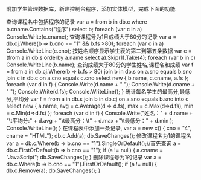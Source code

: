 附加学生管理数据库，新建控制台程序，添加实体模型，完成下面的功能

查询课程名中包括程序的记录
var a = from b in db.c where b.cname.Contains("程序") select b;
foreach (var c in a)
Console.Write(c.cname);
查询课程号为1且成绩大于80分的记录
var a = db.cj.Where(b => b.cno == "1" && b.fs >80);
foreach (var c in a)
Console.WriteLine(c.cno);
按姓名顺序显示学生表的第二到第五条数据
var c = (from a in db.s orderby a.name select a).Skip(1).Take(4);
foreach (var b in c)
Console.WriteLine(b.name);
查询成绩大于80分的学生姓名,课程名和成绩
var f = from a in db.cj.Where(b => b.fs > 80)
        join b in db.s
        on a.sno equals b.sno
        join c in db.c
       on a.cno equals c.cno
        select new
        {
            b.name,
            c.cname,
            a.fs
        };
foreach (var d in f)
{
    Console.Write(d.name + "   ");
    Console.Write(d.cname + "  ");
    Console.Write(d.fs);
    Console.WriteLine();
}
统计每名学生的最高分,最低分,平均分
var f = from a in db.s
        join b in db.cj on a.sno equals b.sno into c
        select new
        {
            a.name,
            avg = c.Average(d => d.fs),
            max = c.Max(d=>d.fs),
            min = c.Min(d=>d.fs)
        };
foreach (var d in f)
{
    Console.Write("姓名：" + d.name + "\t平均分:" + d.avg + "\t最高分：\t" + d.max +"\t最低分：" + d.min
        );
    Console.WriteLine();
}
在课程表中添加一条记录,
var a = new c() { cno = "4", cname = "HTML"};
db.c.Add(a);
db.SaveChanges();
修改课程名为1的课程名
var a = db.c.Where(b => b.cno == "1").SingleOrDefault();//首先查询
   a = db.c.FirstOrDefault(b => b.cno == "1");
  if (a != null)
  {
      a.cname = "JavaScript";
      db.SaveChanges();
  }
删除课程号为1的记录
var a = db.c.Where(b => b.cno == "1").FirstOrDefault();
    if (a != null)
    {
        db.c.Remove(a);
        db.SaveChanges();
    }
